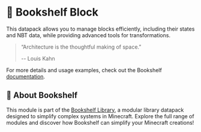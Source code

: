 # 🧱 Bookshelf Block

This datapack allows you to manage blocks efficiently, including their states and NBT data, while providing advanced tools for transformations.

> “Architecture is the thoughtful making of space.”
>
> -- Louis Kahn

For more details and usage examples, check out the Bookshelf [documentation](https://docs.mcbookshelf.dev/en/latest/modules/block.html).


## 📖 About Bookshelf

This module is part of the [Bookshelf Library](https://docs.mcbookshelf.dev/en/latest/index.html), a modular library datapack designed to simplify complex systems in Minecraft. Explore the full range of modules and discover how Bookshelf can simplify your Minecraft creations!
